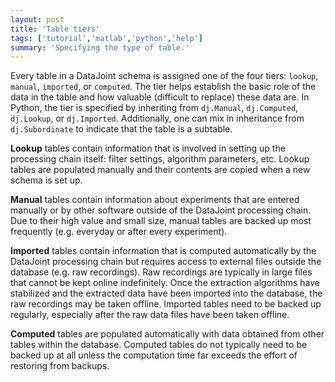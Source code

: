 ```yaml
---
layout: post
title: 'Table tiers'
tags: ['tutorial','matlab','python','help']
summary: 'Specifying the type of table.'
---
```


Every table in a DataJoint schema is assigned one of the four tiers: `lookup`, `manual`, `imported`, or `computed`.  The tier helps establish the basic role of the data in the table and how valuable (difficult to replace) these data are. In Python, the tier is specified by inheriting from `dj.Manual`, `dj.Computed`, `dj.Lookup`, or `dj.Imported`. Additionally, one can mix in inheritance from `dj.Subordinate` to indicate that the table is a subtable. 

**Lookup** tables contain information that is involved in setting up the processing chain itself: filter settings, algorithm parameters, etc. Lookup tables are populated manually and their contents are copied when a new schema is set up.

**Manual** tables contain information about experiments that are entered manually or by other software outside of the DataJoint processing chain. Due to their high value and small size, manual tables are backed up most frequently (e.g. everyday or after every experiment).

**Imported** tables contain information that is computed automatically by the DataJoint processing chain but requires access to external files outside the database (e.g. raw recordings). Raw recordings are typically in large files that cannot be kept online indefinitely. Once the extraction algorithms have stabilized and the extracted data have been imported into the database, the raw recordings may be taken offline. Imported tables need to be backed up regularly, especially after the raw data files have been taken offline.

**Computed** tables are populated automatically with data obtained from other tables within the database. Computed tables do not typically need to be backed up at all unless the computation time far exceeds the effort of restoring from backups.
